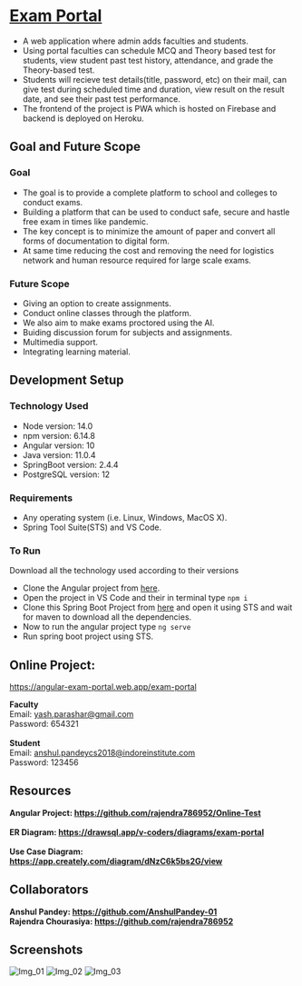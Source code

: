 # <a href="https://angular-exam-portal.web.app/exam-portal">Exam Portal</a>
* A web application where admin adds faculties and students.
* Using portal faculties can schedule MCQ and Theory based test for students, view student past test history, attendance, and grade the Theory-based test.
* Students will recieve test details(title, password, etc) on their mail, can give test during scheduled time and duration, view result on the result date, and see their past test performance.
* The frontend of the project is PWA which is hosted on Firebase and backend is deployed on Heroku.

## Goal and Future Scope
### Goal
* The goal is to provide a complete platform to school and colleges to conduct exams.
* Building a platform that can be used to conduct safe, secure and hastle free exam in times like pandemic. 
* The key concept is to minimize the amount of paper and convert all forms of documentation to digital form.
* At same time reducing the cost and removing the need for logistics network and human resource required for large scale exams.

### Future Scope
*	Giving an option to create assignments.
*	Conduct online classes through the platform.
*	We also aim to make exams proctored using the AI.
*	Buiding discussion forum for subjects and assignments.
*	Multimedia support.
*	Integrating learning material.

## Development Setup
### Technology Used
* Node version: 14.0
* npm version: 6.14.8
* Angular version: 10
* Java version: 11.0.4
* SpringBoot version: 2.4.4
* PostgreSQL version: 12

### Requirements
* Any operating system (i.e. Linux, Windows, MacOS X).
* Spring Tool Suite(STS) and VS Code.

### To Run
Download all the technology used according to their versions

* Clone the Angular project from <a href="https://github.com/rajendra786952/Online-Test">here</a>.
* Open the project in VS Code and their in terminal type ``` npm i ```
* Clone this Spring Boot Project from <a href="https://github.com/AnshulPandey-01/exam_portal">here</a> and open it using STS and wait for maven to download all the dependencies.
* Now to run the angular project type ``` ng serve ```
* Run spring boot project using STS.

## Online Project: 
<a href="https://angular-exam-portal.web.app/exam-portal">https://angular-exam-portal.web.app/exam-portal</a>

**Faculty**<br/>
Email: yash.parashar@gmail.com<br/>
Password: 654321<br/>
<br/>
**Student**<br/>
Email: anshul.pandeycs2018@indoreinstitute.com<br/>
Password: 123456

## Resources
**Angular Project: <a href="https://github.com/rajendra786952/Online-Test">https://github.com/rajendra786952/Online-Test</a>**
<br/><br/>
**ER Diagram: <a href="https://drawsql.app/v-coders/diagrams/exam-portal">https://drawsql.app/v-coders/diagrams/exam-portal</a>**
<br/><br/>
**Use Case Diagram: <a href="https://app.creately.com/diagram/dNzC6k5bs2G/view">https://app.creately.com/diagram/dNzC6k5bs2G/view</a>**

## Collaborators
**Anshul Pandey: <a href="https://github.com/AnshulPandey-01">https://github.com/AnshulPandey-01</a>**<br/>
**Rajendra Chourasiya: <a href="https://github.com/rajendra786952">https://github.com/rajendra786952</a>**

## Screenshots
 ![Img_01](https://user-images.githubusercontent.com/55765572/123699779-454b3380-d87d-11eb-8d56-e3b9d091d77d.png)
 ![Img_02](https://user-images.githubusercontent.com/55765572/123699789-4714f700-d87d-11eb-8d00-bc6a23f49412.png)
 ![Img_03](https://user-images.githubusercontent.com/55765572/123699791-4714f700-d87d-11eb-9668-6bb24078d711.png)

